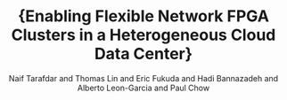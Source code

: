 ---
ENTRYTYPE: inproceedings
ID: tarafdar:fpga2017
author: 'Naif Tarafdar and Thomas Lin and Eric Fukuda and

  Hadi Bannazadeh and Alberto Leon-Garcia and Paul

  Chow'
booktitle: 'International Symposium on Field-Programmable Gate

  Arrays (FPGA)'
month: feb
note: '10 pages, 25/101 (25\%) submissions accepted.

  \begin{htmlonly}

  \\

  \htmladdnormallink{ACM link}{http://dl.acm.org/authorize?N32264},

  \htmladdnormallink{ACM stats}{http://dl.acm.org/authorizestats?N32264}

  \end{htmlonly}'
organization: ACM
title: '{Enabling Flexible Network FPGA Clusters in a

  Heterogeneous Cloud Data Center}'
year: '2017'
---